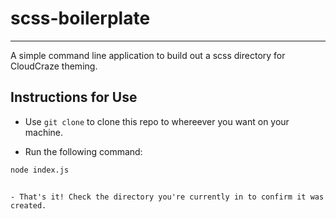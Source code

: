# scss-boilerplate

---

A simple command line application to build out a scss directory for CloudCraze theming.

## Instructions for Use

- Use `git clone` to clone this repo to whereever you want on your machine.

- Run the following command:

```bash
node index.js
```
```

- That's it! Check the directory you're currently in to confirm it was created.